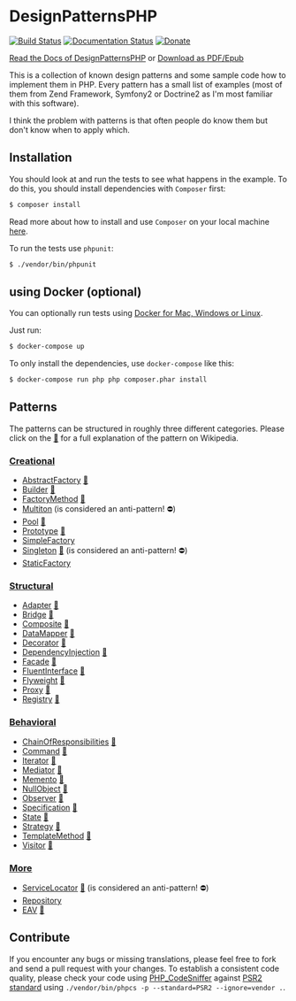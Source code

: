 # DesignPatternsPHP

[![Build Status](https://travis-ci.org/domnikl/DesignPatternsPHP.svg?branch=master)](https://travis-ci.org/domnikl/DesignPatternsPHP)
[![Documentation Status](https://readthedocs.org/projects/designpatternsphp/badge/?version=latest)](https://readthedocs.org/projects/designpatternsphp/?badge=latest)
[![Donate](https://img.shields.io/badge/donate-paypal-blue.svg?style=flat-square)](https://paypal.me/DominikLiebler)

[Read the Docs of DesignPatternsPHP](http://designpatternsphp.readthedocs.org)
or [Download as PDF/Epub](https://readthedocs.org/projects/designpatternsphp/downloads/)

This is a collection of known design patterns and some sample code how to implement them in PHP. Every pattern has a small list of examples (most of them from Zend Framework, Symfony2 or Doctrine2 as I'm most familiar with this software).

I think the problem with patterns is that often people do know them but don't know when to apply which.

## Installation
You should look at and run the tests to see what happens in the example.
To do this, you should install dependencies with `Composer` first:

```bash
$ composer install
```

Read more about how to install and use `Composer` on your local machine [here](https://getcomposer.org/doc/00-intro.md#installation-linux-unix-osx).

To run the tests use `phpunit`:

```bash
$ ./vendor/bin/phpunit
```

## using Docker (optional)

You can optionally run tests using [Docker for Mac, Windows or Linux](https://docs.docker.com/compose/install/).

Just run:

```bash
$ docker-compose up
```

To only install the dependencies, use `docker-compose` like this:

```bash
$ docker-compose run php php composer.phar install
```

## Patterns

The patterns can be structured in roughly three different categories. Please click on the [:notebook:](http://en.wikipedia.org/wiki/Software_design_pattern) for a full explanation of the pattern on Wikipedia.

### [Creational](Creational)

* [AbstractFactory](Creational/AbstractFactory) [:notebook:](http://en.wikipedia.org/wiki/Abstract_factory_pattern)
* [Builder](Creational/Builder) [:notebook:](http://en.wikipedia.org/wiki/Builder_pattern)
* [FactoryMethod](Creational/FactoryMethod) [:notebook:](http://en.wikipedia.org/wiki/Factory_method_pattern)
* [Multiton](Creational/Multiton) (is considered an anti-pattern! :no_entry:)
* [Pool](Creational/Pool) [:notebook:](http://en.wikipedia.org/wiki/Object_pool_pattern)
* [Prototype](Creational/Prototype) [:notebook:](http://en.wikipedia.org/wiki/Prototype_pattern)
* [SimpleFactory](Creational/SimpleFactory)
* [Singleton](Creational/Singleton) [:notebook:](http://en.wikipedia.org/wiki/Singleton_pattern) (is considered an anti-pattern! :no_entry:)
* [StaticFactory](Creational/StaticFactory)

### [Structural](Structural)

* [Adapter](Structural/Adapter) [:notebook:](http://en.wikipedia.org/wiki/Adapter_pattern)
* [Bridge](Structural/Bridge) [:notebook:](http://en.wikipedia.org/wiki/Bridge_pattern)
* [Composite](Structural/Composite) [:notebook:](http://en.wikipedia.org/wiki/Composite_pattern)
* [DataMapper](Structural/DataMapper) [:notebook:](http://en.wikipedia.org/wiki/Data_mapper_pattern)
* [Decorator](Structural/Decorator) [:notebook:](http://en.wikipedia.org/wiki/Decorator_pattern)
* [DependencyInjection](Structural/DependencyInjection) [:notebook:](http://en.wikipedia.org/wiki/Dependency_injection)
* [Facade](Structural/Facade) [:notebook:](http://en.wikipedia.org/wiki/Facade_pattern)
* [FluentInterface](Structural/FluentInterface) [:notebook:](http://en.wikipedia.org/wiki/Fluent_interface)
* [Flyweight](Structural/Flyweight) [:notebook:](https://en.wikipedia.org/wiki/Flyweight_pattern)
* [Proxy](Structural/Proxy) [:notebook:](http://en.wikipedia.org/wiki/Proxy_pattern)
* [Registry](Structural/Registry) [:notebook:](http://en.wikipedia.org/wiki/Service_locator_pattern)

### [Behavioral](Behavioral)

* [ChainOfResponsibilities](Behavioral/ChainOfResponsibilities) [:notebook:](http://en.wikipedia.org/wiki/Chain_of_responsibility_pattern)
* [Command](Behavioral/Command) [:notebook:](http://en.wikipedia.org/wiki/Command_pattern)
* [Iterator](Behavioral/Iterator) [:notebook:](http://en.wikipedia.org/wiki/Iterator_pattern)
* [Mediator](Behavioral/Mediator) [:notebook:](http://en.wikipedia.org/wiki/Mediator_pattern)
* [Memento](Behavioral/Memento) [:notebook:](http://en.wikipedia.org/wiki/Memento_pattern)
* [NullObject](Behavioral/NullObject) [:notebook:](http://en.wikipedia.org/wiki/Null_Object_pattern)
* [Observer](Behavioral/Observer) [:notebook:](http://en.wikipedia.org/wiki/Observer_pattern)
* [Specification](Behavioral/Specification) [:notebook:](http://en.wikipedia.org/wiki/Specification_pattern)
* [State](Behavioral/State) [:notebook:](http://en.wikipedia.org/wiki/State_pattern)
* [Strategy](Behavioral/Strategy) [:notebook:](http://en.wikipedia.org/wiki/Strategy_pattern)
* [TemplateMethod](Behavioral/TemplateMethod) [:notebook:](http://en.wikipedia.org/wiki/Template_method_pattern)
* [Visitor](Behavioral/Visitor) [:notebook:](http://en.wikipedia.org/wiki/Visitor_pattern)

### [More](More)

* [ServiceLocator](More/ServiceLocator) [:notebook:](http://en.wikipedia.org/wiki/Service_locator_pattern) (is considered an anti-pattern! :no_entry:)
* [Repository](More/Repository)
* [EAV](More/EAV) [:notebook:](https://en.wikipedia.org/wiki/Entity%E2%80%93attribute%E2%80%93value_model)

## Contribute

If you encounter any bugs or missing translations, please feel free to fork and send a pull request with your changes.
To establish a consistent code quality, please check your code using [PHP_CodeSniffer](https://github.com/squizlabs/PHP_CodeSniffer) against [PSR2 standard](https://github.com/php-fig/fig-standards/blob/master/accepted/PSR-2-coding-style-guide.md) using `./vendor/bin/phpcs -p --standard=PSR2 --ignore=vendor .`.

